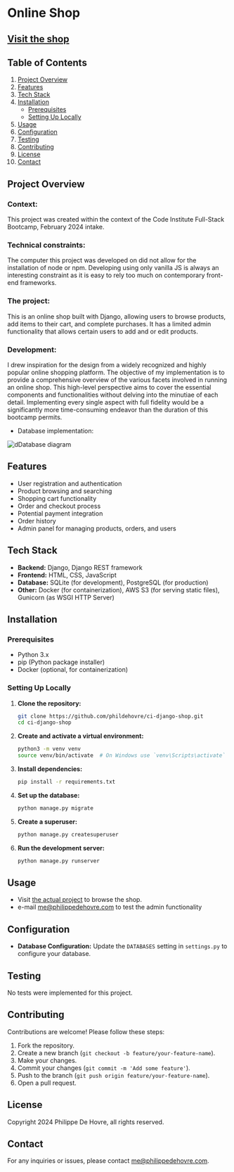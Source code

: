 # Online Shop
## [Visit the shop](https://django-shop.up.railway.app/)

## Table of Contents

1. [Project Overview](#project-overview)
2. [Features](#features)
3. [Tech Stack](#tech-stack)
4. [Installation](#installation)
    - [Prerequisites](#prerequisites)
    - [Setting Up Locally](#setting-up-locally)
5. [Usage](#usage)
6. [Configuration](#configuration)
7. [Testing](#testing)
8. [Contributing](#contributing)
9. [License](#license)
10. [Contact](#contact)

## Project Overview

### Context:
This project was created within the context of the Code Institute Full-Stack Bootcamp, February 2024 intake.

### Technical constraints:

The computer this project was developed on did not allow for the installation of node or npm. 
Developing using only vanilla JS is always an interesting constraint as it is easy to rely too much on contemporary front-end frameworks.

### The project:

This is an online shop built with Django, allowing users to browse products, add items to their cart, and complete purchases. It has a limited admin functionality that allows certain users to add and or edit products.

### Development:

I drew inspiration for the design from a widely recognized and highly popular online shopping platform. The objective of my implementation is to provide a comprehensive overview of the various facets involved in running an online shop. This high-level perspective aims to cover the essential components and functionalities without delving into the minutiae of each detail. Implementing every single aspect with full fidelity would be a significantly more time-consuming endeavor than the duration of this bootcamp permits.

- Database implementation:

![dDatabase diagram](https://github.com/phildehovre/ci-django-shop/assets/66724307/ed6fba57-8c56-40c9-8396-25241370f9cb)


## Features

- User registration and authentication
- Product browsing and searching
- Shopping cart functionality
- Order and checkout process
- Potential payment integration
- Order history
- Admin panel for managing products, orders, and users

## Tech Stack

- **Backend:** Django, Django REST framework
- **Frontend:** HTML, CSS, JavaScript
- **Database:** SQLite (for development), PostgreSQL (for production)
- **Other:** Docker (for containerization), AWS S3 (for serving static files), Gunicorn (as WSGI HTTP Server)

## Installation

### Prerequisites

- Python 3.x
- pip (Python package installer)
- Docker (optional, for containerization)

### Setting Up Locally

1. **Clone the repository:**

    ```bash
    git clone https://github.com/phildehovre/ci-django-shop.git
    cd ci-django-shop
    ```

2. **Create and activate a virtual environment:**

    ```bash
    python3 -m venv venv
    source venv/bin/activate  # On Windows use `venv\Scripts\activate`
    ```

3. **Install dependencies:**

    ```bash
    pip install -r requirements.txt
    ```

4. **Set up the database:**

    ```bash
    python manage.py migrate
    ```

5. **Create a superuser:**

    ```bash
    python manage.py createsuperuser
    ```

6. **Run the development server:**

    ```bash
    python manage.py runserver
    ```

## Usage

- Visit [the actual project](https://django-shop.up.railway.app/) to browse the shop.
- e-mail [me@philippedehovre.com](mailto:me@philippedehovre.com) to test the admin functionality

## Configuration

- **Database Configuration:** Update the `DATABASES` setting in `settings.py` to configure your database.

## Testing

No tests were implemented for this project.

## Contributing

Contributions are welcome! Please follow these steps:

1. Fork the repository.
2. Create a new branch (`git checkout -b feature/your-feature-name`).
3. Make your changes.
4. Commit your changes (`git commit -m 'Add some feature'`).
5. Push to the branch (`git push origin feature/your-feature-name`).
6. Open a pull request.

## License

Copyright 2024 Philippe De Hovre, all rights reserved.

## Contact

For any inquiries or issues, please contact [me@philippedehovre.com](mailto:me@philippedehovre.com).

